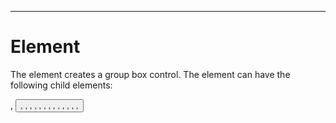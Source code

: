 

---

# Element

The <groupbox> element creates a group box control. The element can have the following child elements:

<box> , <button> , <checkbox> , <colordropdown> , <combobox> , <description> , <grid> , <groupbox> , <label> , <listbox> , <morph> , <picturebox> , <radio> , <radiogroup> , <script> , <separator> , <slider> , <spacer> , <spinner> , <tabbox> , <tablecontrol> , <textbox> , <treecontrol> , <unitdimensionbox>

The <groupbox> element has the following attributes:

- • align = start | center | end

- • backgroundcolor = CDATA

- • childrensize = vary | equalwidth | equalheight | equal

- • clip = true | false

- • disabled = true | false

- • foregroundcolor = CDATA

- • height = CDATA

- • hidden = true | false

- • id = ID

- • label = CDATA

- • orient = vertical | horizontal

- • pack = start | center | end | spread | stretch

- • resize = none | both | height | width | natural

- • scroll = none | both | vertical | horizontal

- • width = CDATA

- • withdraw = true | false